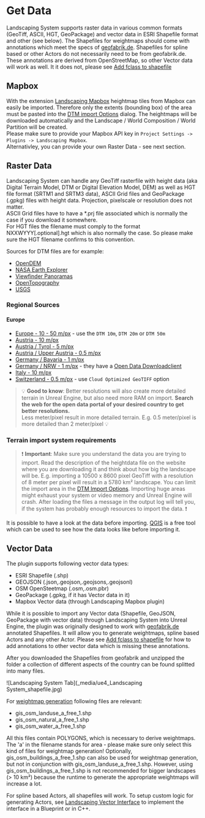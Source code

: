 # Get Data

Landscaping System supports raster data in various common formats (GeoTiff, ASCII, HGT, GeoPackage) and vector data in ESRI Shapefile format and other (see below). The Shapefiles for weightmaps should come with annotations which meet the specs of [geofabrik.de](https://download.geofabrik.de/). Shapefiles for spline based or other Actors do not necessarily need to be from geofabrik.de. These annotations are derived from OpenStreetMap, so other Vector data will work as well. It it does not, please see [Add fclass to shapefile](landcover.md?id=add-fclass-to-shapefile)

## Mapbox

With the extension [Landscaping Mapbox](https://unrealassetstore.com/landscaping-mapbox) heightmap tiles from Mapbox can easily be imported.
Therefore only the extents (bounding box) of the area must be pasted into the [DTM import Options](heights.md?id=import-area-optional) dialog. The heightmaps will be downloaded automatically and the Landscape / World Composition / World Partition will be created.  
Please make sure to provide your Mapbox API key in `Project Settings -> Plugins -> Landscaping Mapbox`.  
Alternativley, you can provide your own Raster Data - see next section.

## Raster Data

Landscaping System can handle any GeoTiff rasterfile with height data (aka Digital Terrain Model, DTM or Digital Elevation Model, DEM) as well as HGT file format (SRTM1 and SRTM3 data), ASCII Grid files and GeoPackage (.gpkg) files with height data.
Projection, pixelscale or resolution does not matter.  
ASCII Grid files have to have a *.prj file associated which is normally the case if you download it somewhere.  
For HGT files the filename must comply to the format NXXWYYY[.optional].hgt which is also normally the case. So please make sure the HGT filename confirms to this convention.

Sources for DTM files are for example:

- [OpenDEM](https://www.opendem.info/opendemsearcher.html)
- [NASA Earth Explorer](https://earthexplorer.usgs.gov/)
- [Viewfinder Panoramas](http://www.viewfinderpanoramas.org/Coverage%20map%20viewfinderpanoramas_org3.htm)
- [OpenTopography](https://portal.opentopography.org/raster?opentopoID=OTSRTM.082015.4326.1)
- [USGS](https://www.sciencebase.gov/catalog/item/4f552e93e4b018de15819c51)

### Regional Sources

#### Europe

- [Europe - 10 - 50 m/px](https://tinitaly.pi.ingv.it/)  - use the `DTM 10m`, `DTM 20m` or `DTM 50m`
- [Austria - 10 m/px](https://www.data.gv.at/katalog/en/dataset/dgm#resources)
- [Austria / Tyrol - 5 m/px](https://data.europa.eu/data/datasets/0454f5f3-1d8c-464e-847d-541901eb021a?locale=de)
- [Austria / Upper Austria - 0.5 m/px](https://e-gov.ooe.gv.at/at.gv.ooe.ogd2-citi/#/detail/d8f39b43-f52b-4387-9b6d-b93b412a2fc2)
- [Germany / Bavaria - 1 m/px](https://geodaten.bayern.de/opengeodata/OpenDataDetail.html?pn=dgm1)
- [Germany / NRW - 1 m/px](https://www.opengeodata.nrw.de/produkte/geobasis/hm/dgm1_xyz/dgm1_xyz/) - they have a [Open Data Downloadclient](https://www.geoportal.nrw/?activetab=map&openDownloadclient=true)
- [Italy - 10 m/px](https://tinitaly.pi.ingv.it/Download_Area1_1.html)
- [Switzerland - 0.5 m/px](https://www.swisstopo.admin.ch/de/geodata/height/alti3d.html#download) - use `Cloud Optimized GeoTIFF` option

> :bulb: **Good to know**: Better resolutions will also create more detailed terrain in Unreal Engine, but also need more RAM on import. __Search the web for the open data portal of your desired country to get better resolutions.__  
> Less meter/pixel result in more detailed terrain. E.g. 0.5 meter/pixel is more detailed than 2 meter/pixel :bulb:

### Terrain import system requirements

> ❗ __Important__: Make sure you understand the data you are trying to import. Read the description of the heightdata file on the website where you are downloading it and think about how big the landscape will be. E.g. importing a 10500 x 8600 pixel GeoTiff with a resolution of 8 meter per pixel will result in a 5780 km² landscape. You can limit the import area in the [DTM Import Options](heights.md?id=options). Importing huge areas might exhaust your system or video memory and Unreal Engine will crash. After loading the files a message in the output log will tell you, if the system has probably enough resources to import the data. ❗

It is possible to have a look at the data before importing. [QGIS](https://qgis.org/) is a free tool which can be used to see how the data looks like before importing it.

## Vector Data

The plugin supports following vector data types:

- ESRI Shapefile (.shp)
- GEOJSON (.json,.geojson,.geojsons,.geojsonl)
- OSM OpenSteetmap (.osm,.osm.pbr)
- GeoPackage (.gpkg, if it has Vector data in it)
- Mapbox Vector data (through Landscaping Mapbox plugin)

While it is possible to import any Vector data (Shapefile, GeoJSON, GeoPackage with vector data) through Landscaping System into Unreal Engine, the plugin was originally designed to work with [geofabrik.de](https://download.geofabrik.de/) annotated Shapefiles. It will allow you to generate weightmaps, spline based Actors and any other Actor. Please see [Add fclass to shapefile](landcover.md?id=add-fclass-to-shapefile) for how to add annotations to other vector data which is missing these annotations.  

After you downloaded the Shapefiles from geofabrik and unzipped the folder a collection of different aspects of the country can be found splitted into many files.

![Landscaping System Tab](_media/ue4_Landscaping System_shapefile.jpg)

For [weightmap generation](landcover.md) following files are relevant:

- gis_osm_landuse_a_free_1.shp
- gis_osm_natural_a_free_1.shp
- gis_osm_water_a_free_1.shp

All this files contain POLYGONS, which is necessary to derive weightmaps. The 'a' in the filename stands for area - please make sure only select this kind of files for weightmap generation!
Optionally, gis_osm_buildings_a_free_1.shp can also be used for weightmap generation, but not in conjunction with gis_osm_landuse_a_free_1.shp. However, using gis_osm_buildings_a_free_1.shp is not recommended for bigger landscapes (> 10 km²) because the runtime to generate the appropriate weightmaps will increase a lot.

For spline based Actors, all shapefiles will work. To setup custom logic for generating Actors, see [Landscaping Vector Interface](landscapingvectorinterface.md) to implement the interface in a Blueprint or in C++.
